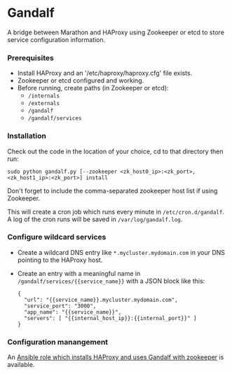 # Gandalf

A bridge between Marathon and HAProxy using Zookeeper or etcd to store service configuration information.  

### Prerequisites

* Install HAProxy and an '/etc/haproxy/haproxy.cfg' file exists.
* Zookeeper or etcd configured and working.
* Before running, create paths (in Zookeeper or etcd):
    * `/internals`
    * `/externals`
    * `/gandalf`
    * `/gandalf/services`

### Installation

Check out the code in the location of your choice, cd to that directory then run: 

`sudo python gandalf.py [--zookeeper <zk_host0_ip>:<zk_port>,<zk_host1_ip>:<zk_port>] install`

Don't forget to include the comma-separated zookeeper host list if using Zookeeper.   

This will create a cron job which runs every minute in `/etc/cron.d/gandalf`.  A log of the cron runs will be saved in `/var/log/gandalf.log`.

### Configure wildcard services

* Create a wildcard DNS entry like `*.mycluster.mydomain.com` in your DNS pointing to the HAProxy host.
* Create an entry with a meaningful name in `/gandalf/services/{{service_name}}` with a JSON block like this:


    ```
    {
      "url": "{{service_name}}.mycluster.mydomain.com", 
      "service_port": "3000",
      "app_name": "{{service_name}}",
      "servers": [ "{{internal_host_ip}}:{{internal_port}}" ]
    }
    ```

### Configuration manangement
An [Ansible role which installs HAProxy and uses Gandalf with zookeeper](https://github.com/appsoma/ansible-appsoma-mesos/tree/master/roles/ansible-haProxy) is available.
